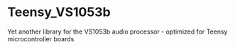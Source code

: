 # Teensy_VS1053b
Yet another library for the VS1053b audio processor - optimized for Teensy microcontroller boards
